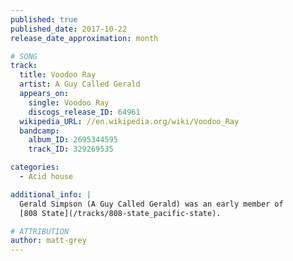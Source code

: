 ```yaml
---
published: true
published_date: 2017-10-22
release_date_approximation: month

# SONG
track:
  title: Voodoo Ray
  artist: A Guy Called Gerald
  appears_on:
    single: Voodoo Ray
    discogs_release_ID: 64961
  wikipedia_URL: //en.wikipedia.org/wiki/Voodoo_Ray
  bandcamp:
    album_ID: 2695344595
    track_ID: 329269535

categories:
  - Acid house

additional_info: |
  Gerald Simpson (A Guy Called Gerald) was an early member of
  [808 State](/tracks/808-state_pacific-state).

# ATTRIBUTION
author: matt-grey
---
```

